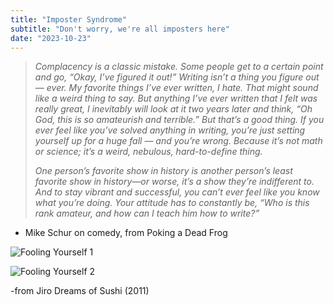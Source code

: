 ```yaml
---
title: "Imposter Syndrome"
subtitle: "Don't worry, we're all imposters here"
date: "2023-10-23"
---
```

  
> *Complacency is a classic mistake. Some people get to a certain point and go, “Okay, I’ve figured it out!” Writing isn’t a thing you figure out — ever. My favorite things I’ve ever written, I hate. That might sound like a weird thing to say. But anything I’ve ever written that I felt was really great, I inevitably will look at it two years later and think, “Oh God, this is so amateurish and terrible.” But that’s a good thing. If you ever feel like you’ve solved anything in writing, you’re just setting yourself up for a huge fall — and you’re wrong. Because it’s not math or science; it’s a weird, nebulous, hard-to-define thing.*
> 
> *One person’s favorite show in history is another person’s least favorite show in history—or worse, it’s a show they’re indifferent to. And to stay vibrant and successful, you can’t ever feel like you know what you’re doing. Your attitude has to constantly be, “Who is this rank amateur, and how can I teach him how to write?”*

 - Mike Schur on comedy, from Poking a Dead Frog

![Fooling Yourself 1](../blog/fooling-yourself-1.jpeg)
    
![Fooling Yourself 2](../blog/fooling-yourself-2.jpeg)

-from Jiro Dreams of Sushi (2011)